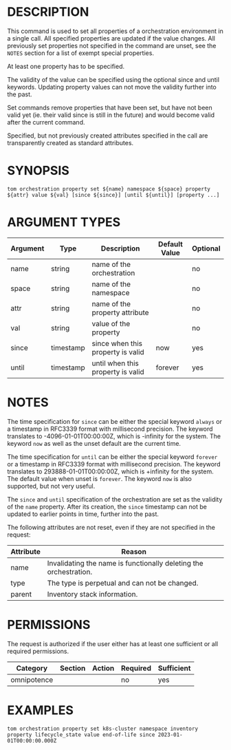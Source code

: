 # DESCRIPTION

This command is used to set all properties of a orchestration environment in a
single call. All specified properties are updated if the value changes.
All previously set properties not specified in the command are unset,
see the `NOTES` section for a list of exempt special properties.

At least one property has to be specified.

The validity of the value can be specified using the optional since and
until keywords. Updating property values can not move the validity
further into the past.

Set commands remove properties that have been set, but have not been
valid yet (ie. their valid since is still in the future) and would become
valid after the current command.

Specified, but not previously created attributes specified in the call
are transparently created as standard attributes.

# SYNOPSIS

```
tom orchestration property set ${name} namespace ${space} property ${attr} value ${val} [since ${since}] [until ${until}] [property ...]
```

# ARGUMENT TYPES

Argument | Type | Description | Default Value | Optional
 ------- | ---- | ----------- | ------------- | --------
name | string | name of the orchestration | | no
space | string | name of the namespace | | no
attr | string | name of the property attribute | | no
val | string | value of the property | | no
since | timestamp | since when this property is valid | now | yes
until | timestamp | until when this property is valid | forever | yes

# NOTES

The time specification for `since` can be either the special keyword
`always` or a timestamp in RFC3339 format with millisecond precision.
The keyword translates to -4096-01-01T00:00:00Z, which is -infinity
for the system.
The keyword `now` as well as the unset default are the current time.

The time specification for `until` can be either the special keyword
`forever` or a timestamp in RFC3339 format with millisecond precision.
The keyword translates to 293888-01-01T00:00:00Z, which is +infinity
for the system.
The default value when unset is `forever`. The keyword `now` is also
supported, but not very useful.

The `since` and `until` specification of the orchestration are set as the
validity of the `name` property. After its creation, the `since`
timestamp can not be updated to earlier points in time, further into
the past.

The following attributes are not reset, even if they are not specified
in the request:

Attribute | Reason
 -------- | ------
name | Invalidating the name is functionally deleting the orchestration.
type | The type is perpetual and can not be changed.
parent | Inventory stack information.

# PERMISSIONS

The request is authorized if the user either has at least one
sufficient or all required permissions.

Category | Section | Action | Required | Sufficient
 ------- | ------- | ------ | -------- | ----------
omnipotence | | | no | yes

# EXAMPLES

```
tom orchestration property set k8s-cluster namespace inventory property lifecycle_state value end-of-life since 2023-01-01T00:00:00.000Z
```
